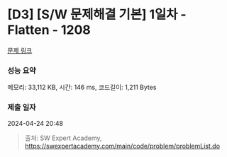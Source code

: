 # [D3] [S/W 문제해결 기본] 1일차 - Flatten - 1208 

[문제 링크](https://swexpertacademy.com/main/code/problem/problemDetail.do?contestProbId=AV139KOaABgCFAYh) 

### 성능 요약

메모리: 33,112 KB, 시간: 146 ms, 코드길이: 1,211 Bytes

### 제출 일자

2024-04-24 20:48



> 출처: SW Expert Academy, https://swexpertacademy.com/main/code/problem/problemList.do
